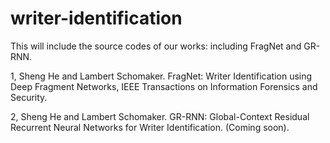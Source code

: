 # writer-identification

This will include the source codes of our works: including FragNet and GR-RNN.

1, Sheng He and Lambert Schomaker. FragNet: Writer Identification using Deep Fragment Networks, IEEE Transactions on Information Forensics and Security.

2, Sheng He and Lambert Schomaker. GR-RNN: Global-Context Residual Recurrent  Neural Networks for Writer Identification. (Coming soon).
